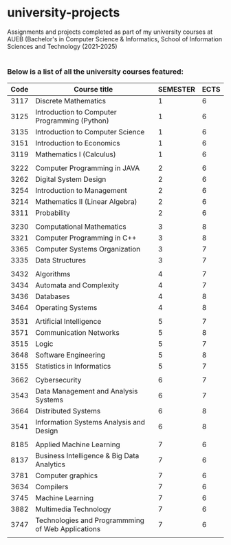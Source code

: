 # university-projects
Assignments and projects completed as part of my university courses at AUEB (Bachelor's in Computer Science & Informatics, School of Information Sciences and Technology (2021-2025) <br><br>


### Below is a list of all the university courses featured:

| Code   | Course title                                        |SEMESTER|ECTS|               
|--------|-----------------------------------------------------|-------|-----|
| 3117   |  Discrete Mathematics                               | 1     | 6   |
| 3125   |  Introduction to Computer Programming (Python)      | 1     | 6   |
| 3135   |  Introduction to Computer Science                   | 1     | 6   |
| 3151   |  Introduction to Economics                          | 1     | 6   |
| 3119   |  Mathematics I (Calculus)                           | 1     | 6   |
|||||
| 3222   |  Computer Programming in JAVA                       | 2     | 6   |
| 3262   |  Digital System Design                              | 2     | 6   |
| 3254   |  Introduction to Management                         | 2     | 6   |
| 3214   |  Mathematics II (Linear Algebra)                    | 2     | 6   |
| 3311   |  Probability                                        | 2     | 6   |
|||||
| 3230   |  Computational Mathematics                          | 3     | 8   |
| 3321   |  Computer Programming in C++                        | 3     | 8   |
| 3365   |  Computer Systems Organization                      | 3     | 7   |
| 3335   |  Data Structures                                    | 3     | 7   |
||||| 
| 3432   |  Algorithms                                         | 4     | 7   | 
| 3434   |  Automata and Complexity                            | 4     | 7   | 
| 3436   |  Databases                                          | 4     | 8   | 
| 3464   |  Operating Systems                                  | 4     | 8   | 
|||||
| 3531   |  Artificial Intelligence                            | 5     | 7   |
| 3571   |  Communication Networks                             | 5     | 8   | 
| 3515   |  Logic                                              | 5     | 7   |
| 3648   |  Software Engineering                               | 5     | 8   | 
| 3155   |  Statistics in Informatics                          | 5     | 7   |
|||||
| 3662   |  Cybersecurity                                      | 6     | 7   |
| 3543   |  Data Management and Analysis Systems               | 6     | 7   |
| 3664   |  Distributed Systems                                | 6     | 8   | 
| 3541   |  Information Systems Analysis and Design            | 6     | 8   |
|||||
| 8185   |  Applied Machine Learning                           | 7     | 6   |
| 8137   |  Business Intelligence & Big Data Analytics         | 7     | 6   |
| 3781   |  Computer graphics                                  | 7     | 6   |
| 3634   |  Compilers                                          | 7     | 6   |
| 3745   |  Machine Learning                                   | 7     | 6   |
| 3882   |  Multimedia Technology                              | 7     | 6   |
| 3747   |  Technologies and Programmming of Web Applications  | 7     | 6   |
|||||


